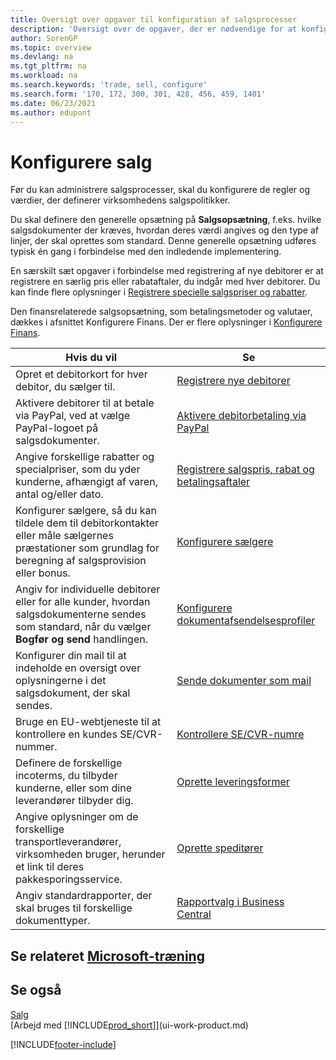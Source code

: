 ```yaml
---
title: Oversigt over opgaver til konfiguration af salgsprocesser
description: 'Oversigt over de opgaver, der er nødvendige for at konfigurere regler og værdier, der definerer din salgs politik og-processer, herunder generel opsætning og opsætning af finansrelaterede salg.'
author: SorenGP
ms.topic: overview
ms.devlang: na
ms.tgt_pltfrm: na
ms.workload: na
ms.search.keywords: 'trade, sell, configure'
ms.search.form: '170, 172, 300, 301, 428, 456, 459, 1401'
ms.date: 06/23/2021
ms.author: edupont
---
```

# <a name="setting-up-sales"></a><a name="setting-up-sales"></a><a name="setting-up-sales"></a>Konfigurere salg
Før du kan administrere salgsprocesser, skal du konfigurere de regler og værdier, der definerer virksomhedens salgspolitikker.

Du skal definere den generelle opsætning på **Salgsopsætning**, f.eks. hvilke salgsdokumenter der kræves, hvordan deres værdi angives og den type af linjer, der skal oprettes som standard. Denne generelle opsætning udføres typisk én gang i forbindelse med den indledende implementering.

En særskilt sæt opgaver i forbindelse med registrering af nye debitorer er at registrere en særlig pris eller rabataftaler, du indgår med hver debitorer. Du kan finde flere oplysninger i [Registrere specielle salgspriser og rabatter](sales-how-record-sales-price-discount-payment-agreements.md).

Den finansrelaterede salgsopsætning, som betalingsmetoder og valutaer, dækkes i afsnittet Konfigurere Finans. Der er flere oplysninger i [Konfigurere Finans](finance-setup-finance.md).

| Hvis du vil | Se |
| --- | --- |
| Opret et debitorkort for hver debitor, du sælger til. |[Registrere nye debitorer](sales-how-register-new-customers.md) |
| Aktivere debitorer til at betale via PayPal, ved at vælge PayPal-logoet på salgsdokumenter. |[Aktivere debitorbetaling via PayPal](sales-how-enable-payment-service-extensions.md) |
| Angive forskellige rabatter og specialpriser, som du yder kunderne, afhængigt af varen, antal og/eller dato. |[Registrere salgspris, rabat og betalingsaftaler](sales-how-record-sales-price-discount-payment-agreements.md) |
| Konfigurer sælgere, så du kan tildele dem til debitorkontakter eller måle sælgernes præstationer som grundlag for beregning af salgsprovision eller bonus. |[Konfigurere sælgere](sales-how-setup-salespeople.md) |
| Angiv for individuelle debitorer eller for alle kunder, hvordan salgsdokumenterne sendes som standard, når du vælger **Bogfør og send** handlingen. |[Konfigurere dokumentafsendelsesprofiler](sales-how-setup-document-send-profiles.md) |
| Konfigurer din mail til at indeholde en oversigt over oplysningerne i det salgsdokument, der skal sendes. |[Sende dokumenter som mail](ui-how-send-documents-email.md) |
|Bruge en EU-webtjeneste til at kontrollere en kundes SE/CVR-nummer.|[Kontrollere SE/CVR-numre](finance-setup-vat.md)|
|Definere de forskellige incoterms, du tilbyder kunderne, eller som dine leverandører tilbyder dig.|[Oprette leveringsformer](sales-how-set-up-shipment-methods.md)|
|Angive oplysninger om de forskellige transportleverandører, virksomheden bruger, herunder et link til deres pakkesporingsservice.|[Oprette speditører](sales-how-to-set-up-shipping-agents.md)|
|Angiv standardrapporter, der skal bruges til forskellige dokumenttyper.|[Rapportvalg i Business Central](across-report-selections.md)|

## <a name="see-related-microsoft-training"></a><a name="see-related-microsoft-training"></a><a name="see-related-microsoft-training"></a>Se relateret [Microsoft-træning](/training/paths/trade-get-started-dynamics-365-business-central/)

## <a name="see-also"></a><a name="see-also"></a><a name="see-also"></a>Se også
[Salg](sales-manage-sales.md)  
[Arbejd med [!INCLUDE[prod_short](includes/prod_short.md)]](ui-work-product.md)


[!INCLUDE[footer-include](includes/footer-banner.md)]
